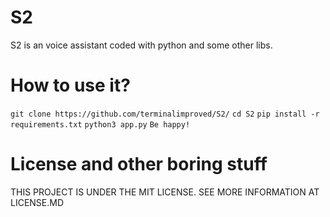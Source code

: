 # S2
S2 is an voice assistant coded with python and some other libs. 

# How to use it?
```git clone https://github.com/terminalimproved/S2/```
```cd S2```
```pip install -r requirements.txt```
```python3 app.py```
```Be happy!```

# License and other boring stuff
THIS PROJECT IS UNDER THE MIT LICENSE. SEE MORE INFORMATION AT LICENSE.MD
